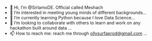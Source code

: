 - 👋 Hi, I’m @SirlamoDE. Official called Meshach
- 👀 I’m interested in meeting young minds of different backgrounds...
- 🌱 I’m currently learning Python because I love Data Science...
- 💞️ I’m looking to collaborate with others to learn and work on any hackathon built around data ...
- 📫 How to reach me: reach me through ollysurfaprod@gmail.com ...

<!---
SirlamoDE/SirlamoDE is a ✨ special ✨ repository because its `README.md` (this file) appears on your GitHub profile.
You can click the Preview link to take a look at your changes.
--->

